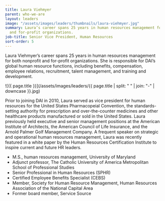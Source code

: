 ```yaml
---
title: Laura Viehmyer
parent: who-we-are
layout: leaders
image: "/assets/images/leaders/thumbnails/laura-viehmyer.jpg"
summary: Laura’s career spans 25 years in human resources management for both nonprofit
  and for-profit organizations.
job-title: Senior Vice President, Human Resources
sort-order: 5
---
```


Laura Viehmyer’s career spans 25 years in human resources management for both nonprofit and for-profit organizations. She is responsible for DAI’s global human resource functions, including benefits, compensation, employee relations, recruitment, talent management, and training and development.

![{{ page.title }}](/assets/images/leaders/{{ page.title | split: " " | join: "-" | downcase }}.jpg)

Prior to joining DAI in 2010, Laura served as vice president for human resources for the United States Pharmacopeial Convention, the standards-setting authority for prescription and over-the-counter medicines and other healthcare products manufactured or sold in the United States. Laura previously held executive and senior management positions at the American Institute of Architects, the American Council of Life Insurance, and the Arnold Palmer Golf Management Company. A frequent speaker on strategic and operational human resources management, Laura was recently featured in a white paper by the Human Resources Certification Institute to inspire current and future HR leaders.

* M.S., human resources management, University of Maryland
* Adjunct professor, The Catholic University of America Metropolitan School of Professional Studies
* Senior Professional in Human Resources (SPHR)
* Certified Employee Benefits Specialist (CEBS)
* Member, Society for Human Resource Management, Human Resources Association of the National Capital Area
* Former board member, Service Source
